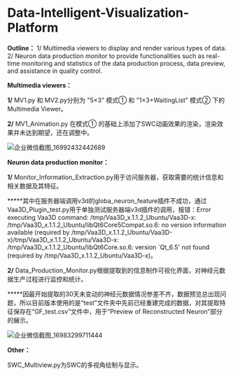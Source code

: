 # Data-Intelligent-Visualization-Platform
**Outline：**
1/ Multimedia viewers to display and render various types of data. 
2/ Neuron data production monitor to provide functionalities such as real-time monitoring and statistics of the data production process, data preview, and assistance in quality control.  

**Multimedia viewers：**

**1/** MV1.py 和 MV2.py分别为 "5×3" 模式① 和 "1×3+WaitingList" 模式② 下的Multimedia Viewer。

**2/** MV1_Animation.py 在模式① 的基础上添加了SWC动画效果的渲染，渲染效果并未达到期望，还在调整中。

![企业微信截图_16992432442689](https://github.com/JiangJIANG1223/Data-Intelligent-Visualization-Platform/assets/87358014/70558573-bfe6-4f1b-9d40-254c38bc0289)

**Neuron data production monitor：**

**1/** Monitor_Information_Extraction.py用于访问服务器，获取需要的统计信息和相关数据及其特征。

*****其中在服务器端调用v3d的globa_neuron_feature插件不成功，通过Vaa3D_Plugin_test.py用于单独测试服务器端v3d插件的调用，报错：Error executing Vaa3D command: /tmp/Vaa3D_x.1.1.2_Ubuntu/Vaa3D-x: /tmp/Vaa3D_x.1.1.2_Ubuntu/libQt6Core5Compat.so.6: no version information available (required by /tmp/Vaa3D_x.1.1.2_Ubuntu/Vaa3D-x)/tmp/Vaa3D_x.1.1.2_Ubuntu/Vaa3D-x: /tmp/Vaa3D_x.1.1.2_Ubuntu/libQt6Core.so.6: version `Qt_6.5' not found (required by /tmp/Vaa3D_x.1.1.2_Ubuntu/Vaa3D-x)。

**2/** Data_Production_Monitor.py根据提取到的信息制作可视化界面，对神经元数据生产过程进行监控和统计。

*****因最开始提取的30天未变动的神经元数据情况参差不齐，数据预览总出现问题，所以目前版本使用的是“test”文件夹中先前已经重建完成的数据，对其提取特征保存在“GF_test.csv”文件中，用于“Preview of Reconstructed Neuron”部分的展示。

![企业微信截图_16983299711444](https://github.com/JiangJIANG1223/Data-Intelligent-Visualization-Platform/assets/87358014/eb647843-6ac6-41c8-9ad2-a19ddb0c4f38)

**Other：**

SWC_Multiview.py为SWC的多视角绘制与显示。
